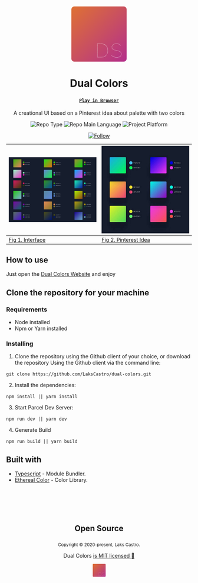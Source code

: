 <p align="center">
  <img src="./public/dual-colors.png" width="150">
  <h1 align="center">Dual Colors</h1>
  <h4 align="center"><a href="https://lakscastro.github.io/dual-colors"><code>Play in Browser</code></a></h4>
  <p align="center">A creational UI based on a Pinterest idea about palette with two colors</p>
  <p align="center">
    <img src="https://img.shields.io/badge/type-project-orange" alt="Repo Type" />
    <img src="https://img.shields.io/badge/language-typescript-blue" alt="Repo Main Language" />
    <img src="https://img.shields.io/badge/platform-web-orange" alt="Project Platform" />
  </p>
  <p align="center">
    <a href="https://www.linkedin.com/in/laks-castro-9ab09a18b/" target="_blank">
      <img src="https://img.shields.io/twitter/url?label=Connect%20%40LaksCastro&logo=linkedin&url=https%3A%2F%2Fwww.twitter.com%2Flakscastro%2F" alt="Follow" />
    </a>
  </p>
</p>

<p align="center">
  <table>
    <thead>
      <th>
        <img width="450" src="./public/screenshot.png">
      </th>
      <th>
        <img width="450" src="./public/idea.jpg">
      </th>
    </thead>
    <tbody>
      <td>
        <a href="https://lakscastro.xyz/dual-colors">Fig 1. Interface</a>
      </td>
      <td>
        <a href="https://br.pinterest.com/pin/538461699197193701/">Fig 2. Pinterest Idea</a>
      </td>
    </tbody>
  </table>
</p>

## How to use
Just open the [Dual Colors Website](https://lakscastro.xyz/dual-colors) and enjoy

## Clone the repository for your machine
### Requirements
- Node installed
- Npm or Yarn installed

### Installing
1. Clone the repository using the Github client of your choice, or download the repository
Using the Github client via the command line:
```
git clone https://github.com/LaksCastro/dual-colors.git
```

2. Install the dependencies:
```
npm install || yarn install
```

3. Start Parcel Dev Server:
```
npm run dev || yarn dev
```

4. Generate Build
```
npm run build || yarn build
```

## Built with
* [Typescript](https://webpack.js.org/) - Module Bundler.
* [Ethereal Color](https://lakscastro.xyz/ethereal-color) - Color Library.

<br>
<br>
<br>
<br>

<h2 align="center">
  Open Source
</h2>
<p align="center">
  <sub>Copyright © 2020-present, Laks Castro.</sub>
</p>
<p align="center">Dual Colors <a href="https://github.com/LaksCastro/dual=colors/blob/master/LICENSE.md">is MIT licensed 💖</a></p>
<p align="center">
  <img src="./public/dual-colors.png" width="35" />
</p>

